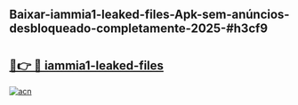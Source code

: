 ## Baixar-iammia1-leaked-files-Apk-sem-anúncios-desbloqueado-completamente-2025-#h3cf9

# <h2><a href="https://ainizakaria.my?title=iammia1-leaked-files&ref=20M">🔗👉 🔴 iammia1-leaked-files</a></h2>

[![acn](https://github.com/user-attachments/assets/0f9c940e-d8b0-45ae-aac7-cd30a18b3e1c)](https://ainizakaria.my?title=iammia1-leaked-files&ref=20M)

